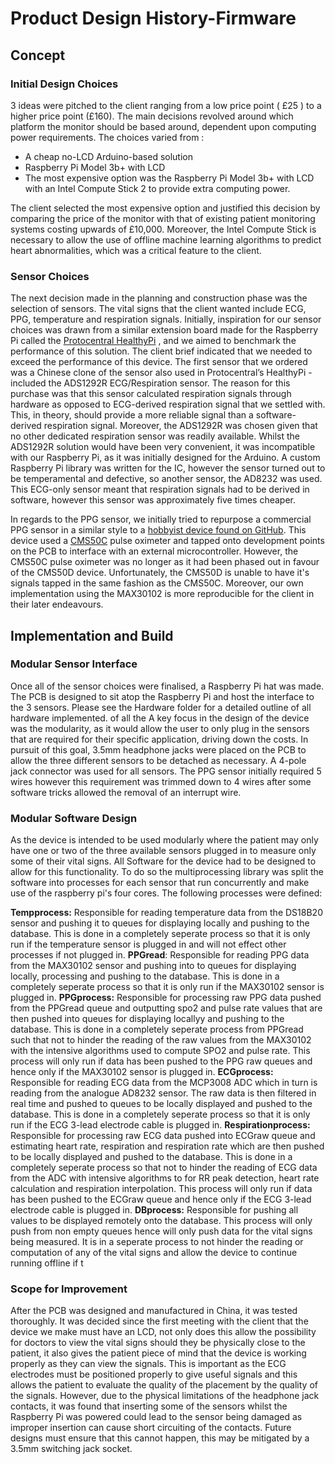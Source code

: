 # Product Design History-Firmware

## Concept

### Initial Design Choices
3 ideas were pitched to the client ranging from a low price point ( £25 ) to a higher price point (£160). The main decisions revolved around which platform the monitor should be based around, dependent upon computing power requirements. The choices varied from :
* A cheap no-LCD Arduino-based solution
* Raspberry Pi Model 3b+ with LCD  
* The most expensive option was the Raspberry Pi Model 3b+ with LCD   with an Intel Compute Stick 2 to provide extra computing power.

The client selected the most expensive option and justified this decision by comparing the price of the monitor with that of existing patient monitoring systems costing upwards of £10,000. Moreover, the Intel Compute Stick is necessary to allow the use of offline machine learning algorithms to predict heart abnormalities, which was a critical feature to the client. 

### Sensor Choices 
The next decision made in the planning and construction phase was the  selection of sensors. The vital signs that the client wanted include ECG, PPG, temperature and respiration signals. Initially, inspiration for our sensor choices was drawn from a similar extension board made for the Raspberry Pi called the [Protocentral HealthyPi](http://healthypi.protocentral.com/) , and we aimed to benchmark the performance of this solution. The client brief indicated that we needed to exceed the performance of this device. The first sensor that we ordered was a Chinese clone of the sensor also used in Protocentral’s HealthyPi - included the ADS1292R ECG/Respiration sensor. The reason for this purchase was that this sensor calculated respiration signals through hardware as opposed to ECG-derived respiration signal that we settled with. This, in theory, should provide a more reliable signal than a software-derived respiration signal. Moreover, the ADS1292R was chosen given that no other dedicated respiration sensor was readily available. Whilst the ADS1292R solution would have been very convenient, it was incompatible with our Raspberry Pi, as it was initially designed for the Arduino. A custom Raspberry Pi library was written for the IC, however the sensor turned out to be temperamental and defective, so another sensor, the AD8232 was used. This ECG-only sensor meant that respiration signals had to be derived in software, however this sensor was approximately five times cheaper.

In regards to the PPG sensor, we initially tried to repurpose a commercial PPG sensor in a similar style to a [hobbyist device found on GitHub](https://github.com/BigCorvus/Physio?fbclid=IwAR3vFFrrheOALBNorfC2yaomDFmkHlitiyX7V35jlGn7bAjjqYdNBjYeiQg). This device used a [CMS50C](http://www.contecmed.com/index.php?page=shop.product_details&flypage=flypage.tpl&product_id=172&category_id=7&option=com_virtuemart&Itemid=592) pulse oximeter and tapped onto development points on the PCB to interface with an external microcontroller. However, the CMS50C pulse oximeter was no longer as it had been phased out in favour of the CMS50D device. Unfortunately, the CMS50D is unable to have it's signals tapped in the same fashion as the CMS50C. Moreover, our own implementation using the MAX30102 is more reproducible for the client in their later endeavours.

## Implementation and Build

### Modular Sensor Interface
Once all of the sensor choices were finalised, a Raspberry Pi hat was made. The PCB is designed to sit atop the Raspberry Pi and host the interface to the 3 sensors. Please see the Hardware folder for a detailed outline of all hardware implemented. of all the A key focus in the design of the device was the modularity, as it would allow the user to only plug in the sensors that are required for their specific application, driving down the costs. In pursuit of this goal, 3.5mm headphone jacks were placed on the PCB to allow the three different sensors to be detached as necessary. A 4-pole jack connector was used for all sensors. The PPG sensor initially required 5 wires however this requirement was trimmed down to 4 wires after some software tricks allowed the removal of an interrupt wire. 


### Modular Software Design
As the device is intended to be used modularly where the patient may only have one or two of the three available sensors plugged in to measure only some of their vital signs. All Software for the device had to be designed to allow for this functionality. To do so the multiprocessing library was split the software into processes for each sensor that run concurrently and make use of the raspberry pi's four cores. The following processes were defined:

**Tempprocess:** Responsible for reading temperature data from the DS18B20 sensor and pushing it to queues for displaying locally and pushing to the database. This is done in a completely seperate process so that it is only run if the temperature sensor is plugged in and will not effect other processes if not plugged in.
**PPGread**: Responsible for reading PPG data from the MAX30102 sensor  and pushing into to queues for displaying locally, processing  and pushing to the database. This is done in a completely seperate process so that it is only run if the MAX30102 sensor is plugged in. 
**PPGprocess:** Responsible for processing raw PPG data pushed from the PPGread queue and outputting spo2 and pulse rate values that are then pushed into queues for displaying locallyy and pushing to the database. This is done in a completely seperate process from PPGread such that not to hinder the reading of the raw values from the MAX30102 with the intensive algorithms used to compute SPO2 and pulse rate. This process will only run if data has been pushed to the PPG raw queues and hence  only if the MAX30102 sensor is plugged in.
**ECGprocess:** Responsible for reading ECG data from the MCP3008 ADC which in turn is reading from the analogue AD8232 sensor. The raw data is then filtered in real time and pushed to queues to be locally displayed and pushed to the database. This is done in a completely seperate process so that it is only run if the ECG 3-lead electrode cable is plugged in.
**Respirationprocess:** Responsible for processing raw ECG data pushed into ECGraw queue and estimating heart rate, respiration and respiration rate which are then pushed to be locally displayed and pushed to the database. This is done in a completely seperate process so that not to hinder the reading of ECG data from the ADC with intensive algorithms to for RR peak detection, heart rate calculation and respiration interpolation. This process will only run if data has been pushed to the ECGraw queue and hence  only if the ECG 3-lead electrode cable is plugged in.
**DBprocess:** Responsible for pushing all values to be displayed remotely onto the database. This process will only push from non empty queues hence will only push data for the vital signs being measured. It is in a seperate process to not hinder the reading or computation of any of the vital signs and allow the device to continue running offline if t


### Scope for Improvement 
After the PCB was designed and manufactured in China, it was tested thoroughly. It was decided since the first meeting with the client that the device we make must have an LCD, not only does this allow the possibility for doctors to view the vital signs should they be physically close to the patient, it also gives the patient piece of mind that the device is working properly as they can view the signals. This is important as the ECG electrodes must be positioned properly to give useful signals and this allows the patient to evaluate the quality of the placement by the quality of the signals. However, due to the physical limitations of the headphone jack contacts, it was found that inserting some of the sensors whilst the Raspberry Pi was powered could lead to the sensor being damaged as improper insertion can cause short circuiting of the contacts. Future designs must ensure that this cannot happen, this may be mitigated by a 3.5mm switching jack socket.
<!--stackedit_data:
eyJoaXN0b3J5IjpbLTk4NTAxMTMwMywtOTk0NDYyMDU3LDE0MT
Q4NDQ0ODIsLTk2NTcyOTUxNCwxMjU4MTMyMDA3LDMwMjA3ODks
ODA4MjY0NDU2LDE0MTE1MTg0NzUsNzQ0ODEyMzM4XX0=
-->